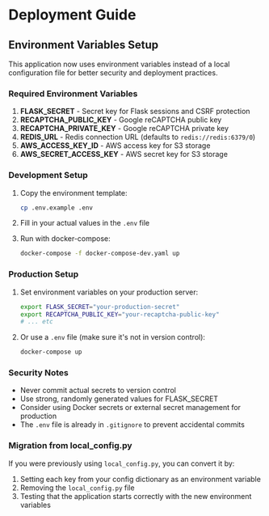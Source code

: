 # Deployment Guide

## Environment Variables Setup

This application now uses environment variables instead of a local configuration file for better security and deployment practices.

### Required Environment Variables

1. **FLASK_SECRET** - Secret key for Flask sessions and CSRF protection
2. **RECAPTCHA_PUBLIC_KEY** - Google reCAPTCHA public key
3. **RECAPTCHA_PRIVATE_KEY** - Google reCAPTCHA private key
4. **REDIS_URL** - Redis connection URL (defaults to `redis://redis:6379/0`)
5. **AWS_ACCESS_KEY_ID** - AWS access key for S3 storage
6. **AWS_SECRET_ACCESS_KEY** - AWS secret key for S3 storage

### Development Setup

1. Copy the environment template:
   ```bash
   cp .env.example .env
   ```

2. Fill in your actual values in the `.env` file

3. Run with docker-compose:
   ```bash
   docker-compose -f docker-compose-dev.yaml up
   ```

### Production Setup

1. Set environment variables on your production server:
   ```bash
   export FLASK_SECRET="your-production-secret"
   export RECAPTCHA_PUBLIC_KEY="your-recaptcha-public-key"
   # ... etc
   ```

2. Or use a `.env` file (make sure it's not in version control):
   ```bash
   docker-compose up
   ```

### Security Notes

- Never commit actual secrets to version control
- Use strong, randomly generated values for FLASK_SECRET
- Consider using Docker secrets or external secret management for production
- The `.env` file is already in `.gitignore` to prevent accidental commits

### Migration from local_config.py

If you were previously using `local_config.py`, you can convert it by:
1. Setting each key from your config dictionary as an environment variable
2. Removing the `local_config.py` file
3. Testing that the application starts correctly with the new environment variables
